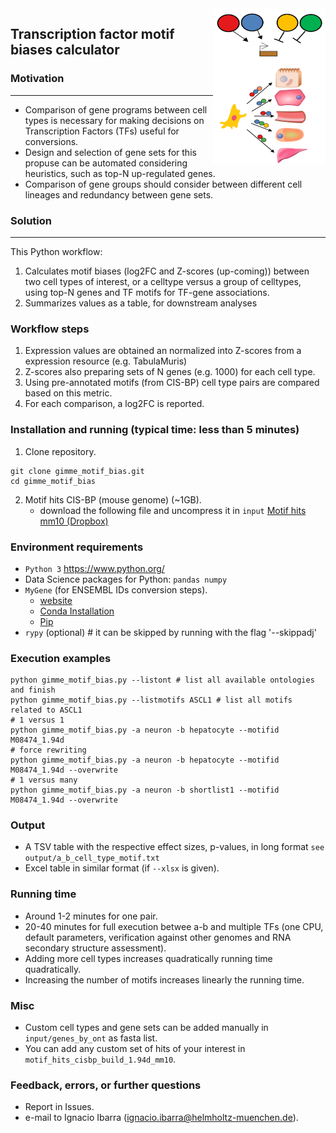 <img src="./about/logo.png" width="180px" height="250px" align="right">

## **Transcription factor motif biases calculator**

### Motivation
---------------------------------------------------------
- Comparison of gene programs between cell types is necessary for making decisions on Transcription Factors (TFs) useful for conversions.
- Design and selection of gene sets for this propuse can be automated considering heuristics, such as top-N up-regulated genes.
- Comparison of gene groups should consider between different cell lineages and redundancy between gene sets.

### Solution
----------------

This Python workflow:
1. Calculates motif biases (log2FC and Z-scores (up-coming)) between two cell types of interest, or a celltype versus a group of celltypes,
using top-N genes and TF motifs for TF-gene associations.
2. Summarizes values as a table, for downstream analyses


### Workflow steps
1. Expression values are obtained an normalized into Z-scores from a expression resource (e.g. TabulaMuris)
2. Z-scores also preparing sets of N genes (e.g. 1000) for each cell type.
3. Using pre-annotated motifs (from CIS-BP) cell type pairs are compared based on this metric.
4. For each comparison, a log2FC is reported.

### Installation and running (typical time: less than 5 minutes)

1. Clone repository.
```
git clone gimme_motif_bias.git
cd gimme_motif_bias
```
2. Motif hits CIS-BP (mouse genome) (~1GB).
    - download the following file and uncompress it in `input`
[Motif hits mm10 (Dropbox)](https://www.dropbox.com/s/krqpe8lluw4otma/motif_hits_cisbp_build_1.94d_mm10.zip?dl=0)

### Environment requirements
- `Python 3` https://www.python.org/
- Data Science packages for Python: `pandas numpy`
- `MyGene` (for ENSEMBL IDs conversion steps).
    - [website](http://docs.mygene.info/projects/mygene-py/en/latest/)
    - [Conda Installation](https://anaconda.org/bioconda/mygene)
    - [Pip](https://pypi.org/project/mygene/)
- `rypy` (optional) # it can be skipped by running with the flag '--skippadj'

### Execution examples
```
python gimme_motif_bias.py --listont # list all available ontologies and finish
python gimme_motif_bias.py --listmotifs ASCL1 # list all motifs related to ASCL1
# 1 versus 1
python gimme_motif_bias.py -a neuron -b hepatocyte --motifid M08474_1.94d 
# force rewriting
python gimme_motif_bias.py -a neuron -b hepatocyte --motifid M08474_1.94d --overwrite
# 1 versus many
python gimme_motif_bias.py -a neuron -b shortlist1 --motifid M08474_1.94d --overwrite
```

### Output
- A TSV table with the respective effect sizes, p-values, in long format `see output/a_b_cell_type_motif.txt`
- Excel table in similar format (if `--xlsx` is given).

### Running time
- Around 1-2 minutes for one pair.
- 20-40 minutes for full execution betwee a-b and multiple TFs (one CPU, default parameters, verification against other genomes and
RNA secondary structure assessment).
- Adding more cell types increases quadratically running time quadratically.
- Increasing the number of motifs increases linearly the running time.

### Misc
- Custom cell types and gene sets can be added manually in `input/genes_by_ont` as fasta list.
- You can add any custom set of hits of your interest in `motif_hits_cisbp_build_1.94d_mm10`.

### Feedback, errors, or further questions
- Report in Issues.
- e-mail to Ignacio Ibarra (ignacio.ibarra@helmholtz-muenchen.de).